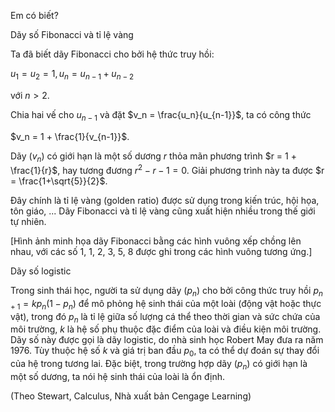 Em có biết?

Dãy số Fibonacci và tỉ lệ vàng

Ta đã biết dãy Fibonacci cho bởi hệ thức truy hồi:

$u_1 = u_2 = 1, u_n = u_{n-1} + u_{n-2}$

với $n > 2$.

Chia hai vế cho $u_{n-1}$ và đặt $v_n = \frac{u_n}{u_{n-1}}$, ta có công thức

$v_n = 1 + \frac{1}{v_{n-1}}$.

Dãy $(v_n)$ có giới hạn là một số dương $r$ thỏa mãn phương trình $r = 1 + \frac{1}{r}$, hay tương đương $r^2 - r - 1 = 0$. Giải phương trình này ta được $r = \frac{1+\sqrt{5}}{2}$.

Đây chính là tỉ lệ vàng (golden ratio) được sử dụng trong kiến trúc, hội họa, tôn giáo, ...
Dãy Fibonacci và tỉ lệ vàng cũng xuất hiện nhiều trong thế giới tự nhiên.

[Hình ảnh minh họa dãy Fibonacci bằng các hình vuông xếp chồng lên nhau, với các số 1, 1, 2, 3, 5, 8 được ghi trong các hình vuông tương ứng.]

Dãy số logistic

Trong sinh thái học, người ta sử dụng dãy $(p_n)$ cho bởi công thức truy hồi $p_{n+1} = kp_n(1-p_n)$ để mô phỏng hệ sinh thái của một loài (động vật hoặc thực vật), trong đó $p_n$ là tỉ lệ giữa số lượng cá thể theo thời gian và sức chứa của môi trường, $k$ là hệ số phụ thuộc đặc điểm của loài và điều kiện môi trường. Dãy số này được gọi là dãy logistic, do nhà sinh học Robert May đưa ra năm 1976. Tùy thuộc hệ số $k$ và giá trị ban đầu $p_0$, ta có thể dự đoán sự thay đổi của hệ trong tương lai. Đặc biệt, trong trường hợp dãy $(p_n)$ có giới hạn là một số dương, ta nói hệ sinh thái của loài là ổn định.

(Theo Stewart, Calculus, Nhà xuất bản Cengage Learning)